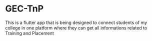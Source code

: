 # GEC-TnP
This is a flutter app that is being designed to connect students of my college in one platform where they can get all informations related to Training and Placement
